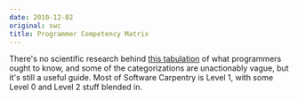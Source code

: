 ```yaml
---
date: 2010-12-02
original: swc
title: Programmer Competency Matrix
---
```

<p>There's no scientific research behind <a href="http://www.starling-software.com/employment/programmer-competency-matrix.html">this tabulation</a> of what programmers ought to know, and some of the categorizations are unactionably vague, but it's still a useful guide. Most of Software Carpentry is Level 1, with some Level 0 and Level 2 stuff blended in.</p>
